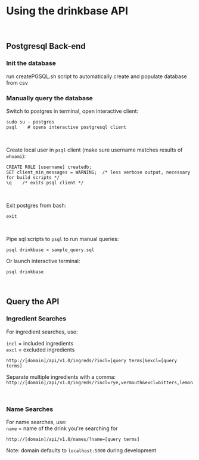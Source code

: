 # Using the drinkbase API

</br>

## Postgresql Back-end

### Init the database

run createPGSQL.sh script to automatically create and populate database from csv

### Manually query the database

Switch to postgres in terminal, open interactive client:
```
sudo su - postgres
psql    # opens interactive postgresql client
```
</br>

Create local user in `psql` client (make sure username matches results of `whoami`):
```
CREATE ROLE [username] createdb; 
SET client_min_messages = WARNING;  /* less verbose output, necessary for build scripts */
\q    /* exits psql client */
```
</br>

Exit postgres from bash:
```
exit
```
</br>

Pipe sql scripts to `psql` to run manual queries:
```
psql drinkbase < sample_query.sql
```
Or launch interactive terminal:
```
psql drinkbase
```
</br>

## Query the API


### Ingredient Searches
For ingredient searches, use:

```incl``` = included ingredients</br>
```excl``` = excluded ingredients

```http://[domain]/api/v1.0/ingreds/?incl=[query terms]&excl=[query terms]```

Separate multiple ingredients with a comma:</br>
```http://[domain]/api/v1.0/ingreds/?incl=rye,vermouth&excl=bitters,lemon```

</br>

### Name Searches
For name searches, use:</br>
```name``` = name of the drink you're searching for

```http://[domain]/api/v1.0/names/?name=[query terms]```

Note: domain defaults to ```localhost:5000``` during development
